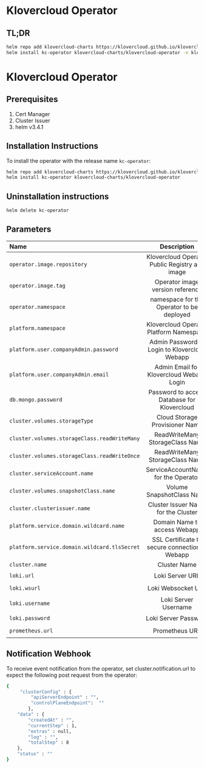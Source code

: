 # Klovercloud Operator

## TL;DR

```bash
helm repo add klovercloud-charts https://klovercloud.github.io/klovercloud-charts/charts
helm install kc-operator klovercloud-charts/klovercloud-operator -n klovercloud
```


# Klovercloud Operator
## Prerequisites
1. Cert Manager
2. Cluster Issuer
3. helm v3.4.1

## Installation Instructions
To install the operator with the release name  `kc-operator`:


```bash
helm repo add klovercloud-charts https://klovercloud.github.io/klovercloud-charts/charts
helm install kc-operator klovercloud-charts/klovercloud-operator 
 ```
## Uninstallation instructions
```bash
helm delete kc-operator
 ```
## Parameters
| Name                                         |                  Description                   | Value                                          | Required |
|:---------------------------------------------|:----------------------------------------------:|------------------------------------------------|:--------:|
| `operator.image.repository`                  | Klovercloud Operator Public Registry and image | `quay.io/klovercloud/klovercloud-operator-poc` |    ✅     |
| `operator.image.tag`                         |        Operator image version reference        | `latest`, `0.1.2`                              |    ✅     |
| `operator.namespace`                         |   namespace for the Operator to be deployed    | `"klovercloud"`                                |    ✅     |
| `platform.namespace`                         |    Klovercloud Operator Platform Namespace     | `"klovercloud"`                                |    ✅     |
| `platform.user.companyAdmin.password`        | Admin Password to Login to Klovercloud Webapp  | `"password"`                                   |    ✅     |
| `platform.user.companyAdmin.email`           |    Admin Email for Klovercloud Webapp Login    | `"admin@klovercloud.com"`                      |    ✅     |
| `db.mongo.password`                          |  Password to access Database for Klovercloud   | `"password"`                                   |    ◽     |
| `cluster.volumes.storageType`                |         Cloud Storage Provisioner Name         | `"EKS"`                                        |    ✅     |
| `cluster.volumes.storageClass.readWriteMany` |        ReadWriteMany StorageClass Name         | `"eks-sc-ebs"`                                 |    ✅     |
| `cluster.volumes.storageClass.readWriteOnce` |        ReadWriteMany StorageClass Name         | `"eks-sc-efs"`                                 |    ✅     |
| `cluster.serviceAccount.name`                |      ServiceAccountName for the Operator       | `"klovercloud-operator-sa"`                    |    ✅     |
| `cluster.volumes.snapshotClass.name`         |           Volume SnapshotClass Name            | `"ebs-snapclass"`                              |    ✅     |
| `cluster.clusterissuer.name`                 |      Cluster Issuer Name for the Cluster       | `"letsencrypt-cluster"`                        |    ✅     |
| `platform.service.domain.wildcard.name`      |          Domain Name to access Webapp          | `"eks.klovercloud.io"`                         |    ✅     |
| `platform.service.domain.wildcard.tlsSecret` | SSL Certificate to secure connection to Webapp | `"wild-cert-secret"`                           |    ✅     |
| `cluster.name`                               |                Cluster Name                    | `"My Cluster"`                                 |    ✅     |
| `loki.url`                                   |          Loki Server URL                       | `""`                                           |    ◽     |
| `loki.wsurl`                                 |          Loki Websocket URL                    | `""`                                           |    ◽     |
| `loki.username`                              |          Loki Server Username                  | `""`                                           |    ◽     |
| `loki.password`                              |          Loki Server Password                  | `""`                                           |    ◽     |
| `prometheus.url`                             |          Prometheus URL                        | `""`                                           |    ◽     |

## Notification Webhook
To receive event notification from the operator, set cluster.notification.url to expect the following post request from the operator:
```bash
{
     "clusterConfig" : {
         "apiServerEndpoint" : "",
         "controlPlaneEndpoint":  ""
        },
    "data" : {
        "createdAt" : "",
        "currentStep" : 1,
        "extras" : null,
        "log" : "",
        "totalStep" : 8
    },
    "status" : ""
}
```
